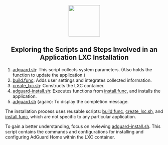 <div align="center">
<img src="https://raw.githubusercontent.com/community-scripts/ProxmoxVE/dev_maxkeys/misc/images/logo.png" height="100px" />
</div>
<h2><div align="center">Exploring the Scripts and Steps Involved in an Application LXC Installation</div></h2>

1) [adguard.sh](https://github.com/community-scripts/ProxmoxVE/blob/dev_maxkeys/ct/adguard.sh): This script collects system parameters. (Also holds the function to update the application.)
2) [build.func](https://github.com/community-scripts/ProxmoxVE/blob/dev_maxkeys/misc/build.func): Adds user settings and integrates collected information.
3) [create_lxc.sh](https://github.com/community-scripts/ProxmoxVE/blob/dev_maxkeys/ct/create_lxc.sh): Constructs the LXC container.
4) [adguard-install.sh](https://github.com/community-scripts/ProxmoxVE/blob/dev_maxkeys/install/adguard-install.sh): Executes functions from [install.func](https://github.com/community-scripts/ProxmoxVE/blob/dev_maxkeys/misc/install.func), and installs the application.
5) [adguard.sh](https://github.com/community-scripts/ProxmoxVE/blob/dev_maxkeys/ct/adguard.sh) (again): To display the completion message.

The installation process uses reusable scripts: [build.func](https://github.com/community-scripts/ProxmoxVE/blob/dev_maxkeys/misc/build.func), [create_lxc.sh](https://github.com/community-scripts/ProxmoxVE/blob/dev_maxkeys/ct/create_lxc.sh), and [install.func](https://github.com/community-scripts/ProxmoxVE/blob/dev_maxkeys/misc/install.func), which are not specific to any particular application.

To gain a better understanding, focus on reviewing [adguard-install.sh](https://github.com/community-scripts/ProxmoxVE/blob/dev_maxkeys/install/adguard-install.sh). This script contains the commands and configurations for installing and configuring AdGuard Home within the LXC container.
